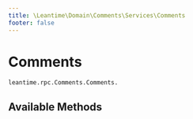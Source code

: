 ```yaml
---
title: \Leantime\Domain\Comments\Services\Comments
footer: false
---
```


# Comments




`leantime.rpc.Comments.Comments.`


## Available Methods

